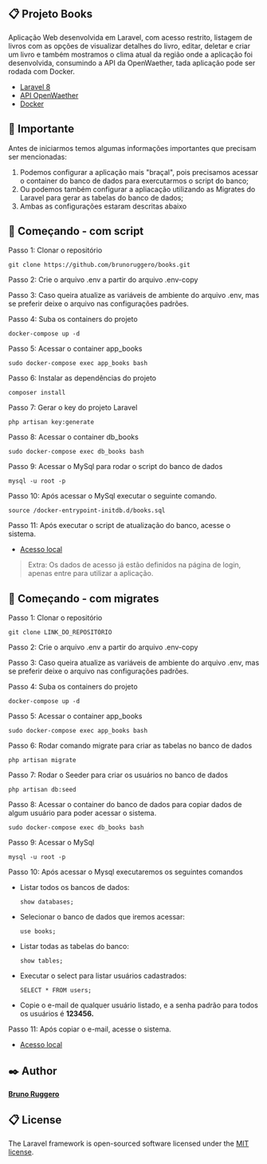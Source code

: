 ## 📋 Projeto Books

Aplicação Web desenvolvida em Laravel, com acesso restrito, listagem de livros com as opções de visualizar detalhes do livro, editar, deletar e criar um livro e também mostramos o clima atual da região onde a aplicação foi desenvolvida, consumindo a API da OpenWaether, tada aplicação pode ser rodada com Docker.

* [Laravel 8](https://laravel.com/docs)
* [API OpenWaether](https://openweathermap.org/)
* [Docker](https://docker.com/)



## 🚨 Importante

Antes de iniciarmos temos algumas informações importantes que precisam ser mencionadas:

1. Podemos configurar a aplicação mais "braçal", pois precisamos acessar o container do banco de dados para exercutarmos o script do banco;
2. Ou podemos também configurar a apliacação utilizando as Migrates do Laravel para gerar as tabelas do banco de dados;
3. Ambas as configurações estaram descritas abaixo



## 🚀 Começando - com script

Passo 1: Clonar o repositório

```
git clone https://github.com/brunoruggero/books.git
```

Passo 2: Crie o arquivo .env a partir do arquivo .env-copy

Passo 3: Caso queira atualize as variáveis de ambiente do arquivo .env, mas se preferir deixe o arquivo nas configurações padrões.

Passo 4: Suba os containers do projeto

```
docker-compose up -d
```

Passo 5: Acessar o container app_books

```
sudo docker-compose exec app_books bash
```

Passo 6: Instalar as dependências do projeto

```
composer install
```

Passo 7: Gerar o key do projeto Laravel

```
php artisan key:generate
```

Passo 8: Acessar o container db_books

```
sudo docker-compose exec db_books bash
```

Passo 9: Acessar o MySql para rodar o script do banco de dados
```
mysql -u root -p 
```

Passo 10: Após acessar o MySql executar o seguinte comando.

```
source /docker-entrypoint-initdb.d/books.sql
```

Passo 11: Após executar o script de atualização do banco, acesse o sistema.

* [Acesso local](http://localhost:8180/)

> Extra: Os dados de acesso já estão definidos na página de login, apenas entre para utilizar a aplicação.



## 🚀 Começando - com migrates

Passo 1: Clonar o repositório
```
git clone LINK_DO_REPOSITÓRIO
```

Passo 2: Crie o arquivo .env a partir do arquivo .env-copy

Passo 3: Caso queira atualize as variáveis de ambiente do arquivo .env, mas se preferir deixe o arquivo nas configurações padrões.

Passo 4: Suba os containers do projeto

```
docker-compose up -d
```

Passo 5: Acessar o container app_books

```
sudo docker-compose exec app_books bash
```

Passo 6: Rodar comando migrate para criar as tabelas no banco de dados

```
php artisan migrate
```

Passo 7: Rodar o Seeder para criar os usuários no banco de dados

```
php artisan db:seed
```

Passo 8: Acessar o container do banco de dados para copiar dados de algum usuário para poder acessar o sistema.

```
sudo docker-compose exec db_books bash
```

Passo 9: Acessar o MySql

```
mysql -u root -p 
```

Passo 10: Após acessar o Mysql executaremos os seguintes comandos
- Listar todos os bancos de dados: 

  ```
  show databases;
  ```

- Selecionar o banco de dados que iremos acessar:

  ```
  use books;
  ```

- Listar todas as tabelas do banco:

  ```
  show tables;
  ```

- Executar o select para listar usuários cadastrados: 

  ```
  SELECT * FROM users;
  ```

- Copie o e-mail de qualquer usuário listado, e a senha padrão para todos os usuários é **123456.**

Passo 11: Após copiar o e-mail, acesse o sistema.

* [Acesso local](http://localhost:8180/)



## ✒️ Author

[**Bruno Ruggero**](https://github.com/brunoruggero)



## 📋 License

The Laravel framework is open-sourced software licensed under the [MIT license](https://opensource.org/licenses/MIT).

